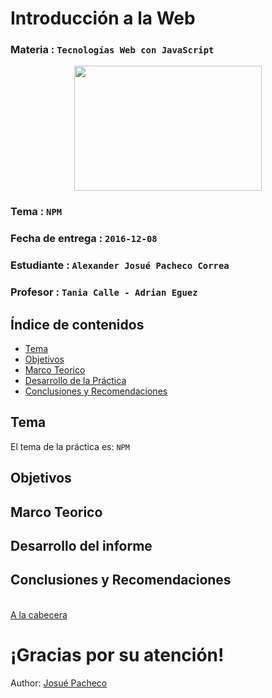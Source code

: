 # Introducción a la Web

### Materia : `Tecnologías Web con JavaScript`

<p align="center">
<img src="http://www.javatpoint.com/images/javascript/javascript_logo.png" width="300" height="200">
</p>

### Tema : `NPM` 
### Fecha de entrega : `2016-12-08`
### Estudiante : `Alexander Josué Pacheco Correa`
### Profesor : `Tania Calle - Adrian Eguez`


<a name="cabecera"></a>
## Índice de contenidos


- <a href="#tema">Tema</a>
- <a href="#objetivos">Objetivos</a>
- <a href="#marco-teorico">Marco Teorico</a>
- <a href="#desarrollo">Desarrollo de la Práctica</a>
- <a href="#conrec">Conclusiones y Recomendaciones</a> 

<a name="tema"></a>
## Tema
El tema de la práctica es: `NPM`

<a name="objetivos"></a>
## Objetivos



<a name="marco-teorico"></a>
## Marco Teorico

<a name="desarrollo"></a>
## Desarrollo del informe

<a name="conrec"></a>
## Conclusiones y Recomendaciones




<br>
<a href="#cabecera">A la cabecera</a>


# ¡Gracias por su atención!

Author: [Josué Pacheco](https://github.com/PcaJosue)
